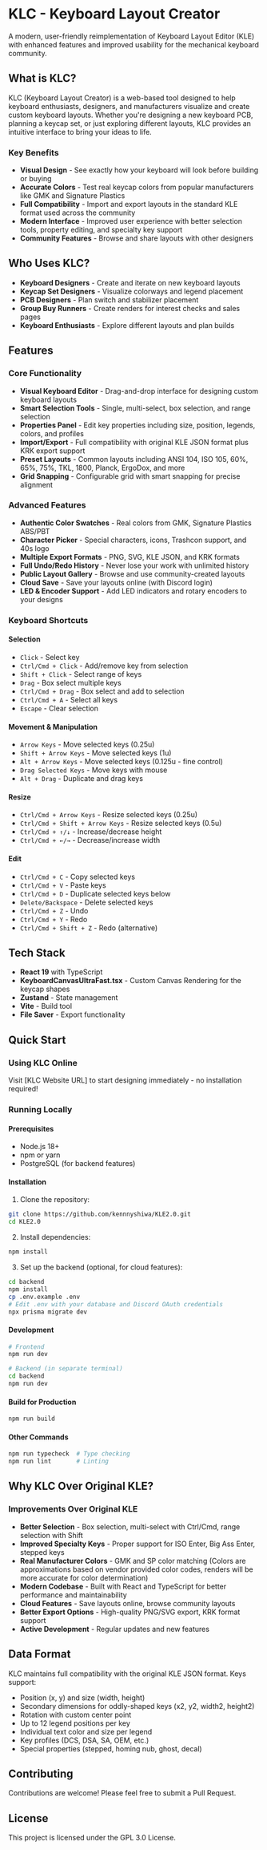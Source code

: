 # KLC - Keyboard Layout Creator

A modern, user-friendly reimplementation of Keyboard Layout Editor (KLE) with enhanced features and improved usability for the mechanical keyboard community.

## What is KLC?

KLC (Keyboard Layout Creator) is a web-based tool designed to help keyboard enthusiasts, designers, and manufacturers visualize and create custom keyboard layouts. Whether you're designing a new keyboard PCB, planning a keycap set, or just exploring different layouts, KLC provides an intuitive interface to bring your ideas to life.

### Key Benefits
- **Visual Design** - See exactly how your keyboard will look before building or buying
- **Accurate Colors** - Test real keycap colors from popular manufacturers like GMK and Signature Plastics
- **Full Compatibility** - Import and export layouts in the standard KLE format used across the community
- **Modern Interface** - Improved user experience with better selection tools, property editing, and specialty key support
- **Community Features** - Browse and share layouts with other designers

## Who Uses KLC?

- **Keyboard Designers** - Create and iterate on new keyboard layouts
- **Keycap Set Designers** - Visualize colorways and legend placement
- **PCB Designers** - Plan switch and stabilizer placement
- **Group Buy Runners** - Create renders for interest checks and sales pages
- **Keyboard Enthusiasts** - Explore different layouts and plan builds

## Features

### Core Functionality
- **Visual Keyboard Editor** - Drag-and-drop interface for designing custom keyboard layouts
- **Smart Selection Tools** - Single, multi-select, box selection, and range selection
- **Properties Panel** - Edit key properties including size, position, legends, colors, and profiles
- **Import/Export** - Full compatibility with original KLE JSON format plus KRK export support
- **Preset Layouts** - Common layouts including ANSI 104, ISO 105, 60%, 65%, 75%, TKL, 1800, Planck, ErgoDox, and more
- **Grid Snapping** - Configurable grid with smart snapping for precise alignment

### Advanced Features
- **Authentic Color Swatches** - Real colors from GMK, Signature Plastics ABS/PBT
- **Character Picker** - Special characters, icons, Trashcon support, and 40s logo
- **Multiple Export Formats** - PNG, SVG, KLE JSON, and KRK formats
- **Full Undo/Redo History** - Never lose your work with unlimited history
- **Public Layout Gallery** - Browse and use community-created layouts
- **Cloud Save** - Save your layouts online (with Discord login)
- **LED & Encoder Support** - Add LED indicators and rotary encoders to your designs

### Keyboard Shortcuts

#### Selection
- `Click` - Select key
- `Ctrl/Cmd + Click` - Add/remove key from selection
- `Shift + Click` - Select range of keys
- `Drag` - Box select multiple keys
- `Ctrl/Cmd + Drag` - Box select and add to selection
- `Ctrl/Cmd + A` - Select all keys
- `Escape` - Clear selection

#### Movement & Manipulation
- `Arrow Keys` - Move selected keys (0.25u)
- `Shift + Arrow Keys` - Move selected keys (1u)
- `Alt + Arrow Keys` - Move selected keys (0.125u - fine control)
- `Drag Selected Keys` - Move keys with mouse
- `Alt + Drag` - Duplicate and drag keys

#### Resize
- `Ctrl/Cmd + Arrow Keys` - Resize selected keys (0.25u)
- `Ctrl/Cmd + Shift + Arrow Keys` - Resize selected keys (0.5u)
- `Ctrl/Cmd + ↑/↓` - Increase/decrease height
- `Ctrl/Cmd + ←/→` - Decrease/increase width

#### Edit
- `Ctrl/Cmd + C` - Copy selected keys
- `Ctrl/Cmd + V` - Paste keys
- `Ctrl/Cmd + D` - Duplicate selected keys below
- `Delete/Backspace` - Delete selected keys
- `Ctrl/Cmd + Z` - Undo
- `Ctrl/Cmd + Y` - Redo
- `Ctrl/Cmd + Shift + Z` - Redo (alternative)

## Tech Stack

- **React 19** with TypeScript
- **KeyboardCanvasUltraFast.tsx** - Custom Canvas Rendering for the keycap shapes
- **Zustand** - State management
- **Vite** - Build tool
- **File Saver** - Export functionality

## Quick Start

### Using KLC Online
Visit [KLC Website URL] to start designing immediately - no installation required!

### Running Locally

#### Prerequisites
- Node.js 18+ 
- npm or yarn
- PostgreSQL (for backend features)

#### Installation
1. Clone the repository:
```bash
git clone https://github.com/kennnyshiwa/KLE2.0.git
cd KLE2.0
```

2. Install dependencies:
```bash
npm install
```

3. Set up the backend (optional, for cloud features):
```bash
cd backend
npm install
cp .env.example .env
# Edit .env with your database and Discord OAuth credentials
npx prisma migrate dev
```

#### Development
```bash
# Frontend
npm run dev

# Backend (in separate terminal)
cd backend
npm run dev
```

#### Build for Production
```bash
npm run build
```

#### Other Commands
```bash
npm run typecheck  # Type checking
npm run lint       # Linting
```

## Why KLC Over Original KLE?

### Improvements Over Original KLE
- **Better Selection** - Box selection, multi-select with Ctrl/Cmd, range selection with Shift
- **Improved Specialty Keys** - Proper support for ISO Enter, Big Ass Enter, stepped keys
- **Real Manufacturer Colors** - GMK and SP color matching (Colors are approximations based on vendor provided color codes, renders will be more accurate for color determination)
- **Modern Codebase** - Built with React and TypeScript for better performance and maintainability
- **Cloud Features** - Save layouts online, browse community layouts
- **Better Export Options** - High-quality PNG/SVG export, KRK format support
- **Active Development** - Regular updates and new features

## Data Format

KLC maintains full compatibility with the original KLE JSON format. Keys support:

- Position (x, y) and size (width, height)
- Secondary dimensions for oddly-shaped keys (x2, y2, width2, height2)
- Rotation with custom center point
- Up to 12 legend positions per key
- Individual text color and size per legend
- Key profiles (DCS, DSA, SA, OEM, etc.)
- Special properties (stepped, homing nub, ghost, decal)

## Contributing

Contributions are welcome! Please feel free to submit a Pull Request.

## License

This project is licensed under the GPL 3.0 License.
